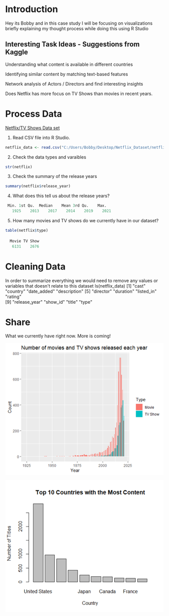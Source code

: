# Introduction
Hey its Bobby and in this case study I will be focusing on visualizations briefly explaining my thought process while doing this using R Studio

## Interesting Task Ideas - Suggestions from Kaggle

Understanding what content is available in different countries

Identifying similar content by matching text-based features

Network analysis of Actors / Directors and find interesting insights

Does Netflix has more focus on TV Shows than movies in recent years.


# Process Data
[Netflix/TV Shows Data set](https://www.kaggle.com/datasets/shivamb/netflix-shows) 

1. Read CSV file into R Studio.
```r
netflix_data <- read.csv("C:/Users/Bobby/Desktop/Netflix_Dataset/netflix_titles.csv")
```

2. Check the data types and varaibles
```r
str(netflix)
```

3. Check the summary of the release years
```r
summary(netflix$release_year)
```

4. What does this tell us about the release years?
```r
 Min. 1st Qu.  Median    Mean 3rd Qu.    Max. 
   1925    2013    2017    2014    2019    2021 
```

5. How many movies and TV shows do we currently have in our dataset?
```r
table(netflix$type)

  Movie TV Show 
   6131    2676 
```

# Cleaning Data

In order to summarize everything we would need to remove any values or variables that doesn't relate to this dataset
ls(netflix_data)
 [1] "cast"         "country"      "date_added"   "description" 
 [5] "director"     "duration"     "listed_in"    "rating"      
 [9] "release_year" "show_id"      "title"        "type"      





# Share

What we currently have right now. More is coming!

![alt text](https://github.com/databubs/Netflix-Movies-and-TV-Shows/blob/main/Release_Year.png)

![alt text](https://github.com/databubs/Netflix-Movies-and-TV-Shows/blob/main/TopCountries.png)
